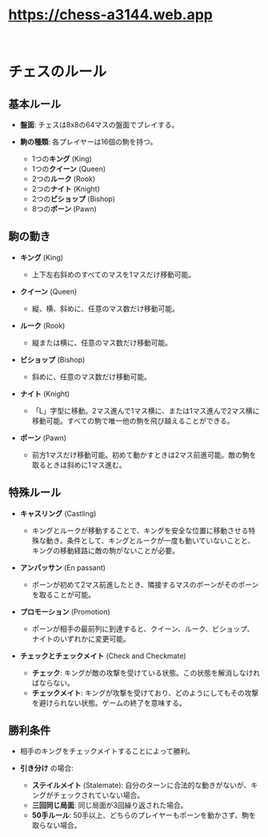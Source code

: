 # https://chess-a3144.web.app
<br>

# チェスのルール

## 基本ルール

- **盤面**: チェスは8x8の64マスの盤面でプレイする。

- **駒の種類**: 各プレイヤーは16個の駒を持つ。
  - 1つの**キング** (King)
  - 1つの**クイーン** (Queen)
  - 2つの**ルーク** (Rook)
  - 2つの**ナイト** (Knight)
  - 2つの**ビショップ** (Bishop)
  - 8つの**ポーン** (Pawn)

## 駒の動き

- **キング** (King)
  - 上下左右斜めのすべてのマスを1マスだけ移動可能。

- **クイーン** (Queen)
  - 縦、横、斜めに、任意のマス数だけ移動可能。

- **ルーク** (Rook)
  - 縦または横に、任意のマス数だけ移動可能。

- **ビショップ** (Bishop)
  - 斜めに、任意のマス数だけ移動可能。

- **ナイト** (Knight)
  - 「L」字型に移動。2マス進んで1マス横に、または1マス進んで2マス横に移動可能。すべての駒で唯一他の駒を飛び越えることができる。

- **ポーン** (Pawn)
  - 前方1マスだけ移動可能。初めて動かすときは2マス前進可能。敵の駒を取るときは斜めに1マス進む。 

## 特殊ルール

- **キャスリング** (Castling)
  - キングとルークが移動することで、キングを安全な位置に移動させる特殊な動き。条件として、キングとルークが一度も動いていないことと、キングの移動経路に敵の駒がないことが必要。

- **アンパッサン** (En passant)
  - ポーンが初めて2マス前進したとき、隣接するマスのポーンがそのポーンを取ることが可能。 

- **プロモーション** (Promotion)
  - ポーンが相手の最前列に到達すると、クイーン、ルーク、ビショップ、ナイトのいずれかに変更可能。

- **チェックとチェックメイト** (Check and Checkmate)
  - **チェック**: キングが敵の攻撃を受けている状態。この状態を解消しなければならない。
  - **チェックメイト**: キングが攻撃を受けており、どのようにしてもその攻撃を避けられない状態。ゲームの終了を意味する。

## 勝利条件

- 相手のキングをチェックメイトすることによって勝利。

- **引き分け** の場合:
  - **ステイルメイト** (Stalemate): 自分のターンに合法的な動きがないが、キングがチェックされていない場合。
  - **三回同じ局面**: 同じ局面が3回繰り返された場合。
  - **50手ルール**: 50手以上、どちらのプレイヤーもポーンを動かさず、駒を取らない場合。
